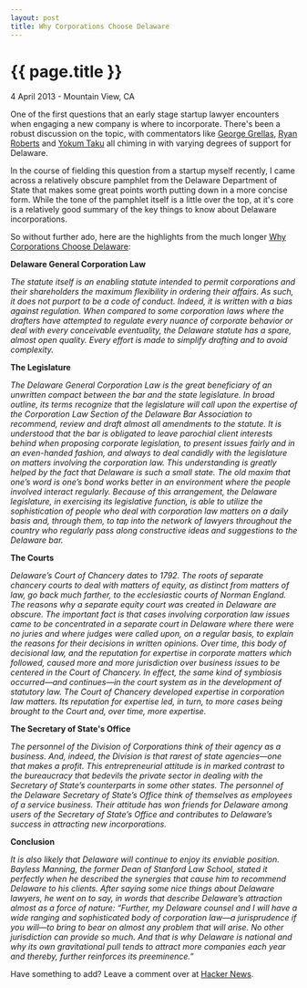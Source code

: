 ```yaml
---
layout: post
title: Why Corporations Choose Delaware
---
```


{{ page.title }}
================

<p class="meta">4 April 2013 - Mountain View, CA</p>

One of the first questions that an early stage startup lawyer encounters when engaging a new company is where to incorporate.  There's been a robust discussion on the topic, with commentators like [George Grellas](http://www.grellas.com/faq_business_startup_002.html), [Ryan Roberts](http://startuplawyer.com/incorporation/top-5-reasons-to-incorporate-in-delaware) and [Yokum Taku](http://www.startupcompanylawyer.com/2009/03/03/what-state-should-i-incorporate-in/) all chiming in with varying degrees of support for Delaware.  

In the course of fielding this question from a startup myself recently, I came across a relatively obscure pamphlet from the Delaware Department of State that makes some great points worth putting down in a more concise form.  While the tone of the pamphlet itself is a little over the top, at it's core is a relatively good summary of the key things to know about Delaware incorporations.  

So without further ado, here are the highlights from the much longer [Why Corporations Choose Delaware](http://corp.delaware.gov/whycorporations_web.pdf):

**Delaware General Corporation Law**

*The statute itself is an enabling statute intended to permit corporations and their shareholders the maximum flexibility in ordering their affairs. As such, it does not purport to be a code of conduct. Indeed, it is written with a bias against regulation. When compared to some corporation laws where the drafters have attempted to regulate every nuance of corporate behavior or deal with every conceivable eventuality, the Delaware statute has a spare, almost open quality. Every effort is made to simplify drafting and to avoid complexity.*


**The Legislature**

*The Delaware General Corporation Law is the great beneficiary of an unwritten compact between the bar and the state legislature. In broad outline, its terms recognize that the legislature will call upon the expertise of the Corporation Law Section of the Delaware Bar Association to recommend, review and draft almost all amendments to the statute. It is understood that the bar is obligated to leave parochial client interests behind when proposing corporate legislation, to present issues fairly and in an even-handed fashion, and always to deal candidly with the legislature on matters involving the corporation law. This understanding is greatly helped by the fact that Delaware is such a small state. The old maxim that one’s word is one’s bond works better in an environment where the people involved interact regularly. Because of this arrangement, the Delaware legislature, in exercising its legislative function, is able to utilize the sophistication of people who deal with corporation law matters on a daily basis and, through them, to tap into the network of lawyers throughout the country who regularly pass along constructive ideas and suggestions to the Delaware bar.*


**The Courts**

*Delaware’s Court of Chancery dates to 1792. The roots of separate chancery courts to deal with matters of equity, as distinct from matters of law, go back much farther, to the ecclesiastic courts of Norman England. The reasons why a separate equity court was created in Delaware are obscure. The important fact is that cases involving corporation law issues came to be concentrated in a separate court in Delaware where there were no juries and where judges were called upon, on a regular basis, to explain the reasons for their decisions in written opinions. Over time, this body of decisional law, and the reputation for expertise in corporate matters which followed, caused more and more jurisdiction over business issues to be centered in the Court of Chancery. In effect, the same kind of symbiosis occurred—and continues—in the court system as in the development of statutory law. The Court of Chancery developed expertise in corporation law matters. Its reputation for expertise led, in turn, to more cases being brought to the Court and, over time, more expertise.*


**The Secretary of State's Office**

*The personnel of the Division of Corporations think of their agency as a business. And, indeed, the Division is that rarest of state agencies—one that makes a profit. This entrepreneurial attitude is in marked contrast to the bureaucracy that bedevils the private sector in dealing with the Secretary of State’s counterparts in some other states. The personnel of the Delaware Secretary of State’s Office think of themselves as employees of a service business. Their attitude has won friends for Delaware among users of the Secretary of State’s Office and contributes to Delaware’s success in attracting new incorporations.*

**Conclusion**

*It is also likely that Delaware will continue to enjoy its enviable position. Bayless Manning, the former Dean of Stanford Law School, stated it perfectly when he described the synergies that cause him to recommend Delaware to his clients. After saying some nice things about Delaware lawyers, he went on to say, in words that describe Delaware’s attraction almost as a force of nature: “Further, my Delaware counsel and I will have a wide ranging and sophisticated body of corporation law—a jurisprudence if you will—to bring to bear on almost any problem that will arise. No other jurisdiction can provide so much. And that is why Delaware is national and why its own gravitational pull tends to attract more companies each year and thereby, further reinforces its preeminence.”*


Have something to add?  Leave a comment over at [Hacker News]().  



